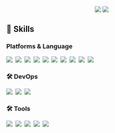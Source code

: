 <div align="center">
  <img src="https://github-readme-stats.vercel.app/api?username=YunYongJun&show_icons=true&theme=radical" />
  <img src="https://github-readme-stats.vercel.app/api/top-langs/?username=YunYongJun&layout=compact" />
</div>

<h2 align="left">💫 Skills </h3>
<h3 align="left"> Platforms & Language </h3> 
<div>
  <img src = "https://img.shields.io/badge/Java-ED8B00?style=for-the-badge&logo=openjdk&logoColor=white" />&nbsp
  <img src = "https://img.shields.io/badge/JavaScript-F7DF1E?style=for-the-badge&logo=JavaScript&logoColor=white" />&nbsp
  <img src = "https://img.shields.io/badge/Python-3776AB?style=for-the-badge&logo=Python&logoColor=white" />&nbsp
  <img src = "https://img.shields.io/badge/React-20232A?style=for-the-badge&logo=react&logoColor=61DAFB" />&nbsp
  <img src = "https://img.shields.io/badge/React Native-61DAFB?style=for-the-badge&logo=React&logoColor=black" />&nbsp
  <img src = "https://img.shields.io/badge/MySQL-4479A1?style=for-the-badge&logo=MySQL&logoColor=white" />&nbsp
  <img src = "https://img.shields.io/badge/MongoDB-47A248?style=for-the-badge&logo=MongoDB&logoColor=white" />&nbsp
  <img src = "https://img.shields.io/badge/Spring-6DB33F?style=for-the-badge&logo=spring&logoColor=white" />&nbsp
  <img src = "https://img.shields.io/badge/springboot-6DB33F?style=for-the-badge&logo=springboot&logoColor=white" />&nbsp
  <img src = "https://img.shields.io/badge/Node.js-339933?style=for-the-badge&logo=Node.js&logoColor=white" />&nbsp
</div>

<h3 align="left">🛠 DevOps </h3>
<div align="left">
  <img src = "https://img.shields.io/badge/git-F05033.svg?style=for-the-badge&logo=git&logoColor=white" />&nbsp
  <img src = "https://img.shields.io/badge/github-181717.svg?style=for-the-badge&logo=github&logoColor=white" />&nbsp
  <img src = "https://img.shields.io/badge/gradle-02303A?style=for-the-badge&logo=gradle&logoColor=white" />&nbsp
</div>

<h3 align="left">🛠 Tools </h3>
<div align="left">
  <img src = "https://img.shields.io/badge/Notion-F3F3F3.svg?style=for-the-badge&logo=notion&logoColor=black" />&nbsp
  <img src = "https://img.shields.io/badge/Postman-FF6C37?style=for-the-badge&logo=Postman&logoColor=white" />&nbsp
  <img src = "https://img.shields.io/badge/Anaconda-44A833?style=for-the-badge&logo=Anaconda&logoColor=white" />&nbsp
  <img src = "https://img.shields.io/badge/Visual%20Studio%20Code-007ACC.svg?&style=for-the-badge&logo=Visual%20Studio%20Code&logoColor=white" />&nbsp
  <img src = "https://img.shields.io/badge/Eclipse%20IDE-2C2255.svg?&style=for-the-badge&logo=Eclipse%20IDE&logoColor=white" />&nbsp
</div>


<!--
**YunYongJun/YunYongJun** is a ✨ _special_ ✨ repository because its `README.md` (this file) appears on your GitHub profile.

Here are some ideas to get you started:

- 🔭 I’m currently working on ...
- 🌱 I’m currently learning ...
- 👯 I’m looking to collaborate on ...
- 🤔 I’m looking for help with ...
- 💬 Ask me about ...
- 📫 How to reach me: ...
- 😄 Pronouns: ...
- ⚡ Fun fact: ...
-->
